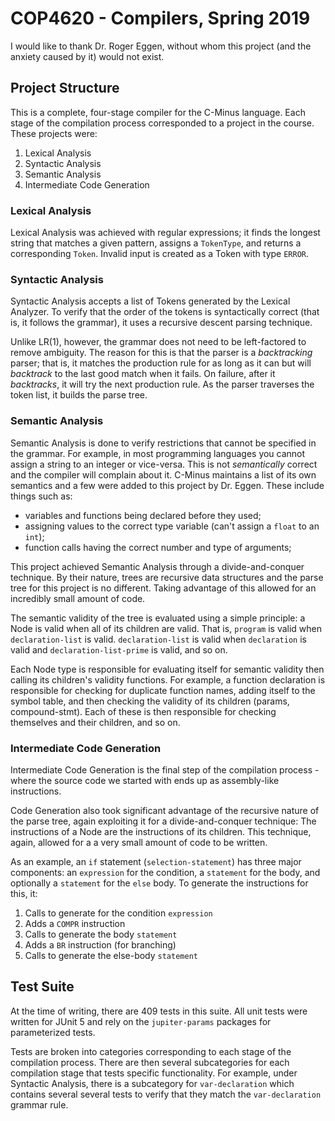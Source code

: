 # COP4620 - Compilers, Spring 2019
I would like to thank Dr. Roger Eggen, without whom this project (and the anxiety caused by it) would not exist.

## Project Structure
This is a complete, four-stage compiler for the C-Minus language.
Each stage of the compilation process corresponded to a project in the course. These projects were:
1. Lexical Analysis
2. Syntactic Analysis
3. Semantic Analysis
4. Intermediate Code Generation

### Lexical Analysis
Lexical Analysis was achieved with regular expressions; 
it finds the longest string that matches a given pattern, assigns a `TokenType`, 
and returns a corresponding `Token`. 
Invalid input is created as a Token with type `ERROR`.

### Syntactic Analysis
Syntactic Analysis accepts a list of Tokens generated by the Lexical Analyzer. 
To verify that the order of the tokens is syntactically correct (that is, it follows the grammar),
it uses a recursive descent parsing technique. 

Unlike LR(1), however, the grammar does not need to be left-factored to remove ambiguity.
The reason for this is that the parser is a *backtracking* parser; 
that is, it matches the production rule for as long as it can but will *backtrack* to the last good match when it fails.
On failure, after it *backtracks*, it will try the next production rule.
As the parser traverses the token list, it builds the parse tree.

### Semantic Analysis
Semantic Analysis is done to verify restrictions that cannot be specified in the grammar.
For example, in most programming languages you cannot assign a string to an integer or vice-versa. 
This is not *semantically* correct and the compiler will complain about it.
C-Minus maintains a list of its own semantics and a few were added to this project by Dr. Eggen. 
These include things such as: 
- variables and functions being declared before they used;
- assigning values to the correct type variable (can't assign a `float` to an `int`);
- function calls having the correct number and type of arguments;

This project achieved Semantic Analysis through a divide-and-conquer technique. 
By their nature, trees are recursive data structures and the parse tree for this project is no different.
Taking advantage of this allowed for an incredibly small amount of code.

The semantic validity of the tree is evaluated using a simple principle: a Node is valid when all of its children are valid.
That is, `program` is valid when `declaration-list` is valid.
`declaration-list` is valid when `declaration` is valid 
and `declaration-list-prime` is valid, and so on.

Each Node type is responsible for evaluating itself for semantic validity then 
calling its children's validity functions.
For example, a function declaration is responsible for checking for duplicate function names, 
adding itself to the symbol table, and then checking the validity of its children (params, compound-stmt).
Each of these is then responsible for checking themselves and their children, and so on.

### Intermediate Code Generation
Intermediate Code Generation is the final step of the compilation process - 
where the source code we started with ends up as assembly-like instructions.

Code Generation also took significant advantage of the recursive nature of the parse tree, 
again exploiting it for a divide-and-conquer technique:
The instructions of a Node are the instructions of its children.
This technique, again, allowed for a a very small amount of code to be written.

As an example, an `if` statement (`selection-statement`) has three major components: 
an `expression` for the condition, a `statement` for the body, 
and optionally a `statement` for the `else` body.
To generate the instructions for this, it:
1. Calls to generate for the condition `expression`
2. Adds a `COMPR` instruction
3. Calls to generate the body `statement`
4. Adds a `BR` instruction (for branching)
4. Calls to generate the else-body `statement`

## Test Suite
At the time of writing, there are 409 tests in this suite.
All unit tests were written for JUnit 5 and rely on the `jupiter-params` packages for parameterized tests.

Tests are broken into categories corresponding to each stage of the compilation process.
There are then several subcategories for each compilation stage that tests specific functionality.
For example, under Syntactic Analysis, there is a subcategory for `var-declaration` 
which contains several several tests to verify that they match the `var-declaration` grammar rule.